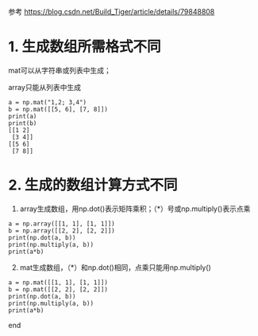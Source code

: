参考
https://blog.csdn.net/Build_Tiger/article/details/79848808



# 1. 生成数组所需格式不同

mat可以从字符串或列表中生成；

array只能从列表中生成

```
a = np.mat("1,2; 3,4")
b = np.mat([[5, 6], [7, 8]])
print(a)
print(b)
[[1 2]
 [3 4]]
[[5 6]
 [7 8]]
```

# 2. 生成的数组计算方式不同

1. array生成数组，用np.dot()表示矩阵乘积；（*）号或np.multiply()表示点乘
```
a = np.array([[1, 1], [1, 1]])
b = np.array([[2, 2], [2, 2]])
print(np.dot(a, b))
print(np.multiply(a, b))
print(a*b)
```

2. mat生成数组，（*）和np.dot()相同，点乘只能用np.multiply()
```
a = np.mat([[1, 1], [1, 1]])
b = np.mat([[2, 2], [2, 2]])
print(np.dot(a, b))
print(np.multiply(a, b))
print(a*b)
```



end